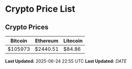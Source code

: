 # Crypto Price List

## Crypto Prices
| Bitcoin | Ethereum | Litecoin |
| ------- | -------- | -------- |
| $105973 | $2440.51 | $84.86 |
**Last Updated:** 2025-06-24 22:55 UTC
**Last Updated:** $DATE$
